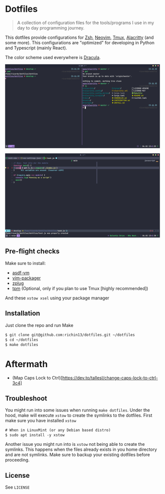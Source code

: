 # Dotfiles

> A collection of configuration files for the tools/programs I use in my day to day programming journey.

This dotfiles provide configurations for [Zsh](https://www.zsh.org/), [Neovim](https://github.com/neovim/neovim), [Tmux](https://github.com/tmux/tmux), [Alacritty](https://github.com/alacritty/alacritty) (and some more). This configurations are "optimized" for developing in Python and Typescript (mainly React).

The color scheme used everywhere is [Dracula](https://github.com/dracula/dracula-theme).

![Alacritty-ZSH-Tmux](./img/alacritty-zsh-tmux.png)

![Neovim-Treesitter-DraculaTheme](./img/nvim-treesitter-dracula.png)

## Pre-flight checks

Make sure to install:

- [asdf-vm](https://asdf-vm.com/#/core-manage-asdf?id=install)
- [vim-packager](https://github.com/kristijanhusak/vim-packager)
- [zplug](https://github.com/zplug/zplug#installation)
- [tpm](https://github.com/zplug/zplug#installation) (Optional, only if you plan to use Tmux [highly recommended])

And these `xstow xsel` using your package manager

## Installation

Just clone the repo and run Make

```
$ git clone git@github.com:richin13/dotfiles.git ~/dotfiles
$ cd ~/dotfiles
$ make dotfiles
```

# Aftermath

- (Map Caps Lock to Ctrl)[https://dev.to/tallesl/change-caps-lock-to-ctrl-3c4]

## Troubleshoot

You might run into some issues when running `make dotfiles`. Under the hood, make will
execute `xstow` to create the symlinks to the dotfiles. First make sure you have
installed `xstow`

```
# When in LinuxMint (or any Debian based distro)
$ sudo apt install -y xstow
```

Another issue you might run into is `xstow` not being able to create the symlinks. This
happens when the files already exists in you home directory and are not symlinks.
Make sure to backup your existing dotfiles before proceeding.

## License

See `LICENSE`
